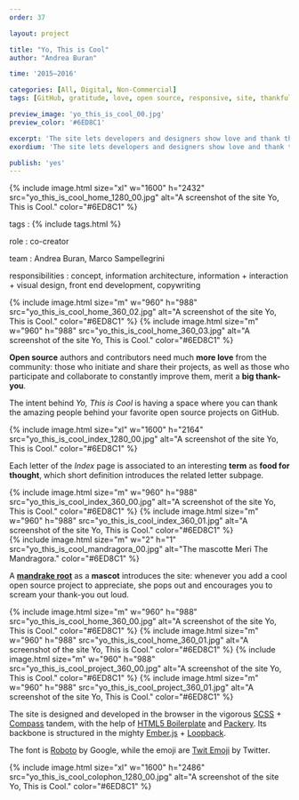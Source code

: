 ```yaml
---
order: 37

layout: project

title: "Yo, This is Cool"
author: "Andrea Buran"

time: '2015–2016'

categories: [All, Digital, Non-Commercial]
tags: [GitHub, gratitude, love, open source, responsive, site, thankfullness]

preview_image: 'yo_this_is_cool_00.jpg'
preview_color: '#6ED8C1'

excerpt: 'The site lets developers and designers show love and thank the people behind their favorite open source projects on GitHub.'
exordium: 'The site lets developers and designers show love and thank the people behind their favorite open source projects on GitHub.'

publish: 'yes'
---
```


<div class="figures">
    {% include image.html
        size="xl"
        w="1600" h="2432"
        src="yo_this_is_cool_home_1280_00.jpg"
        alt="A screenshot of the site Yo, This is Cool."
        color="#6ED8C1"
    %}
</div>

tags
: {% include tags.html %}

role
: co-creator

team
: Andrea Buran, Marco Sampellegrini

responsibilities
: concept, information architecture, information + interaction + visual design, front end development, copywriting

<div class="figures">
    {% include image.html
        size="m"
        w="960" h="988"
        src="yo_this_is_cool_home_360_02.jpg"
        alt="A screenshot of the site Yo, This is Cool."
        color="#6ED8C1"
    %}
    {% include image.html
        size="m"
        w="960" h="988"
        src="yo_this_is_cool_home_360_03.jpg"
        alt="A screenshot of the site Yo, This is Cool."
        color="#6ED8C1"
    %}
</div>

**Open source** authors and contributors need much **more love** from the community: those who initiate and share their projects, as well as those who participate and collaborate to constantly improve them, merit a **big thank-you**.

The intent behind *Yo, This is Cool* is having a space where you can thank the amazing people behind your favorite open source projects on GitHub.

<div class="figures">
    {% include image.html
        size="xl"
        w="1600" h="2164"
        src="yo_this_is_cool_index_1280_00.jpg"
        alt="A screenshot of the site Yo, This is Cool."
        color="#6ED8C1"
    %}
</div>

Each letter of the *Index* page is associated to an interesting **term** as **food for thought**, which short definition introduces the related letter subpage.

<div class="figures">
    {% include image.html
        size="m"
        w="960" h="988"
        src="yo_this_is_cool_index_360_00.jpg"
        alt="A screenshot of the site Yo, This is Cool."
        color="#6ED8C1"
    %}
    {% include image.html
        size="m"
        w="960" h="988"
        src="yo_this_is_cool_index_360_01.jpg"
        alt="A screenshot of the site Yo, This is Cool."
        color="#6ED8C1"
    %}
</div>

<div class="figures">
    {% include image.html
        size="m"
        w="2" h="1"
        src="yo_this_is_cool_mandragora_00.jpg"
        alt="The mascotte Meri The Mandragora."
        color="#6ED8C1"
    %}
</div>

A **[mandrake root](https://en.wikipedia.org/wiki/Mandrake "Mandrake on Wikipedia")** as a **mascot** introduces the site: whenever you add a cool open source project to appreciate, she pops out and encourages you to scream your thank-you out loud.

<div class="figures">
    {% include image.html
        size="m"
        w="960" h="988"
        src="yo_this_is_cool_home_360_00.jpg"
        alt="A screenshot of the site Yo, This is Cool."
        color="#6ED8C1"
    %}
    {% include image.html
        size="m"
        w="960" h="988"
        src="yo_this_is_cool_home_360_01.jpg"
        alt="A screenshot of the site Yo, This is Cool."
        color="#6ED8C1"
    %}
    {% include image.html
        size="m"
        w="960" h="988"
        src="yo_this_is_cool_project_360_00.jpg"
        alt="A screenshot of the site Yo, This is Cool."
        color="#6ED8C1"
    %}
    {% include image.html
        size="m"
        w="960" h="988"
        src="yo_this_is_cool_project_360_01.jpg"
        alt="A screenshot of the site Yo, This is Cool."
        color="#6ED8C1"
    %}
</div>

The site is designed and developed in the browser in the vigorous [SCSS](http://sass-lang.com/ "SASS") + [Compass](http://compass-style.org/ "Compass") tandem, with the help of [HTML5 Boilerplate](https://html5boilerplate.com/ "HTML5 Boilerplate") and [Packery](http://packery.metafizzy.co/ "Packery"). Its backbone is structured in the mighty [Ember.js](http://emberjs.com/ "Ember.js") + [Loopback](http://loopback.io/ "Loopback").

The font is [Roboto](https://www.google.com/fonts/specimen/Roboto) by Google, while the emoji are [Twit Emoji](http://twitter.github.io/twemoji/ "Twit Emoji") by Twitter.

<div class="figures">
    {% include image.html
        size="xl"
        w="1600" h="2486"
        src="yo_this_is_cool_colophon_1280_00.jpg"
        alt="A screenshot of the site Yo, This is Cool."
        color="#6ED8C1"
    %}
</div>
